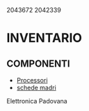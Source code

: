 2043672
2042339

# INVENTARIO

## COMPONENTI

- [Processori](./componenti/processori.md)
- [schede madri](./componenti/schede_madri.md)

Elettronica Padovana